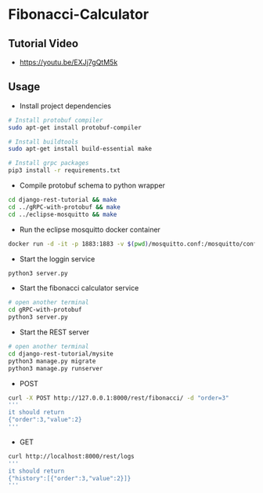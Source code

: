 # Fibonacci-Calculator

## Tutorial Video

- https://youtu.be/EXJj7gQtM5k

## Usage

- Install project dependencies
```bash
# Install protobuf compiler
sudo apt-get install protobuf-compiler

# Install buildtools
sudo apt-get install build-essential make

# Install grpc packages
pip3 install -r requirements.txt
```
- Compile protobuf schema to python wrapper
```bash
cd django-rest-tutorial && make
cd ../gRPC-with-protobuf && make
cd ../eclipse-mosquitto && make
```
- Run the eclipse mosquitto docker container
```bash
docker run -d -it -p 1883:1883 -v $(pwd)/mosquitto.conf:/mosquitto/config/mosquitto.conf eclipse-mosquitto
```
- Start the loggin service
```bash
python3 server.py
```
- Start the fibonacci calculator service
```bash
# open another terminal
cd gRPC-with-protobuf
python3 server.py
```

- Start the REST server
```bash
# open another terminal
cd django-rest-tutorial/mysite 
python3 manage.py migrate
python3 manage.py runserver
```

- POST
```bash
curl -X POST http://127.0.0.1:8000/rest/fibonacci/ -d "order=3"
'''
it should return
{"order":3,"value":2}
'''
```
- GET
```bash
curl http://localhost:8000/rest/logs
'''
it should return
{"history":[{"order":3,"value":2}]}
'''
```
